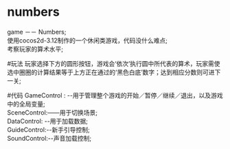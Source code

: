 # numbers
game  －－ Numbers;</br>
使用cocos2d-3.12制作的一个休闲类游戏，代码没什么难点;</br>
考察玩家的算术水平;</br>

#玩法
玩家选择下方的圆形按钮，游戏会‘依次’执行圆中所代表的算术，玩家需使选中圈圈的计算结果等于上方正在通过的‘黑色白底’数字；达到相应分数则可进下一关;</br>

#代码
GameControl : --用于管理整个游戏的开始／暂停／继续／退出，以及游戏中的全局变量;</br>
SceneControl:——用于切换场景;</br>
DataControl: --用于加载数据;</br>
GuideControl:--新手引导控制;</br>
SoundControl:--声音加载控制;</br>

